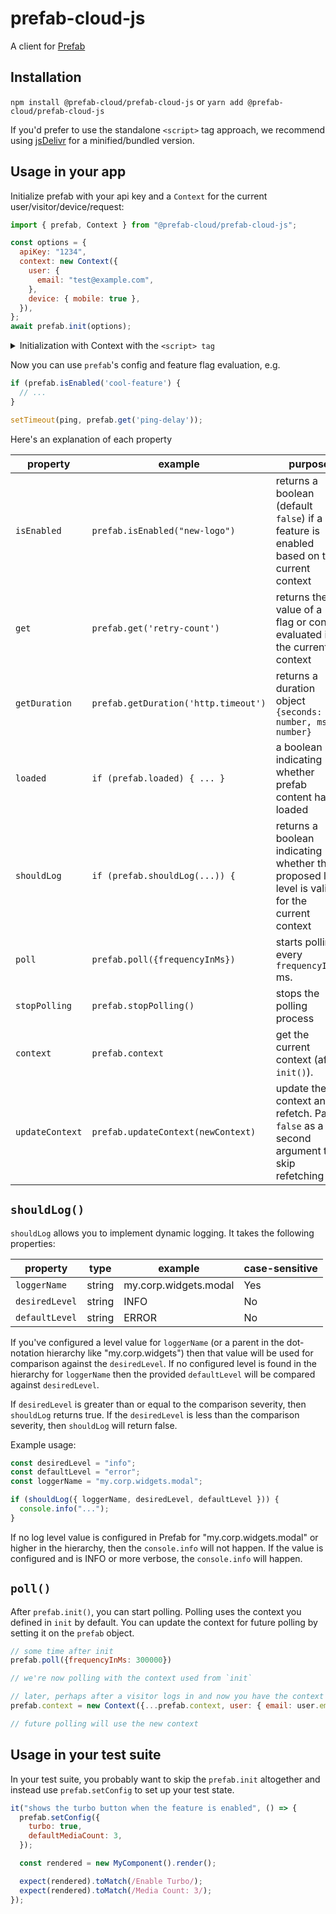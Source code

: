 # prefab-cloud-js

A client for [Prefab]

## Installation

`npm install @prefab-cloud/prefab-cloud-js` or `yarn add @prefab-cloud/prefab-cloud-js`

If you'd prefer to use the standalone `<script>` tag approach, we recommend using
[jsDelivr][jsDelivr] for a minified/bundled version.

## Usage in your app

Initialize prefab with your api key and a `Context` for the current user/visitor/device/request:

```javascript
import { prefab, Context } from "@prefab-cloud/prefab-cloud-js";

const options = {
  apiKey: "1234",
  context: new Context({
    user: {
      email: "test@example.com",
    },
    device: { mobile: true },
  }),
};
await prefab.init(options);
```

<details>
<summary>Initialization with Context with the <code>&lt;script&gt; tag</code></summary>

```javascript
// `prefab` is available globally on the window object
// `Context` is available globally as `window.prefabNamespace.Context`
const options = {
  apiKey: "1234",
  context: new prefabNamespace.Context({
    user: {
      email: "test@example.com",
    },
    device: { mobile: true },
  }),
};

prefab.init(options).then(() => {
  console.log(options);
  console.log("test-flag is " + prefab.get("test-flag"));

  console.log("ex1-copywrite " + prefab.get("ex1-copywrite"));
  $(".copywrite").text(prefab.get("ex1-copywrite"));
});
```

</details>

Now you can use `prefab`'s config and feature flag evaluation, e.g.

```javascript
if (prefab.isEnabled('cool-feature') {
  // ...
}

setTimeout(ping, prefab.get('ping-delay'));
```

Here's an explanation of each property

| property        | example                              | purpose                                                                                      |
| --------------- | ------------------------------------ | -------------------------------------------------------------------------------------------- |
| `isEnabled`     | `prefab.isEnabled("new-logo")`       | returns a boolean (default `false`) if a feature is enabled based on the current context     |
| `get`           | `prefab.get('retry-count')`          | returns the value of a flag or config evaluated in the current context                       |
| `getDuration`   | `prefab.getDuration('http.timeout')` | returns a duration object `{seconds: number, ms: number}`                                    |
| `loaded`        | `if (prefab.loaded) { ... }`         | a boolean indicating whether prefab content has loaded                                       |
| `shouldLog`     | `if (prefab.shouldLog(...)) {`       | returns a boolean indicating whether the proposed log level is valid for the current context |
| `poll`          | `prefab.poll({frequencyInMs})`       | starts polling every `frequencyInMs` ms.                                                     |
| `stopPolling`   | `prefab.stopPolling()`               | stops the polling process                                                                    |
| `context`       | `prefab.context`                     | get the current context (after `init()`).                                                    |
| `updateContext` | `prefab.updateContext(newContext)`   | update the context and refetch. Pass `false` as a second argument to skip refetching         |

## `shouldLog()`

`shouldLog` allows you to implement dynamic logging. It takes the following properties:

| property       | type   | example               | case-sensitive |
| -------------- | ------ | --------------------- | -------------- |
| `loggerName`   | string | my.corp.widgets.modal | Yes            |
| `desiredLevel` | string | INFO                  | No             |
| `defaultLevel` | string | ERROR                 | No             |

If you've configured a level value for `loggerName` (or a parent in the dot-notation hierarchy like
"my.corp.widgets") then that value will be used for comparison against the `desiredLevel`. If no
configured level is found in the hierarchy for `loggerName` then the provided `defaultLevel` will be
compared against `desiredLevel`.

If `desiredLevel` is greater than or equal to the comparison severity, then `shouldLog` returns
true. If the `desiredLevel` is less than the comparison severity, then `shouldLog` will return
false.

Example usage:

```javascript
const desiredLevel = "info";
const defaultLevel = "error";
const loggerName = "my.corp.widgets.modal";

if (shouldLog({ loggerName, desiredLevel, defaultLevel })) {
  console.info("...");
}
```

If no log level value is configured in Prefab for "my.corp.widgets.modal" or higher in the
hierarchy, then the `console.info` will not happen. If the value is configured and is INFO or more
verbose, the `console.info` will happen.

## `poll()`

After `prefab.init()`, you can start polling. Polling uses the context you defined in `init` by
default. You can update the context for future polling by setting it on the `prefab` object.

```javascript
// some time after init
prefab.poll({frequencyInMs: 300000})

// we're now polling with the context used from `init`

// later, perhaps after a visitor logs in and now you have the context of their current user
prefab.context = new Context({...prefab.context, user: { email: user.email, key: user.trackingId })

// future polling will use the new context
```

## Usage in your test suite

In your test suite, you probably want to skip the `prefab.init` altogether and instead use
`prefab.setConfig` to set up your test state.

```javascript
it("shows the turbo button when the feature is enabled", () => {
  prefab.setConfig({
    turbo: true,
    defaultMediaCount: 3,
  });

  const rendered = new MyComponent().render();

  expect(rendered).toMatch(/Enable Turbo/);
  expect(rendered).toMatch(/Media Count: 3/);
});
```

[Prefab]: https://www.prefab.cloud/
[jsDelivr]: https://www.jsdelivr.com/package/npm/@prefab-cloud/prefab-cloud-js

